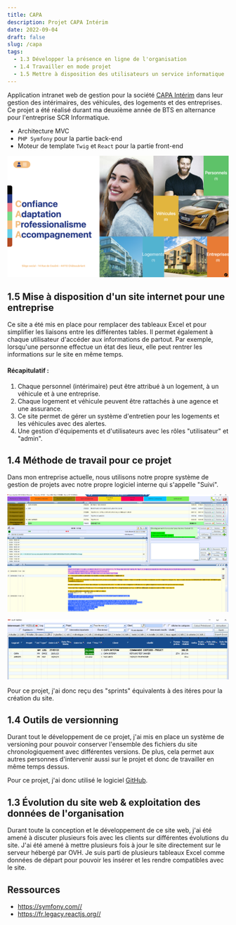 ```yaml
---
title: CAPA
description: Projet CAPA Intérim
date: 2022-09-04
draft: false
slug: /capa
tags:
  - 1.3 Développer la présence en ligne de l'organisation
  - 1.4 Travailler en mode projet
  - 1.5 Mettre à disposition des utilisateurs un service informatique
---
```


Application intranet web de gestion pour la société [CAPA Intérim](https://www.capainterim.com/) dans leur gestion des intérimaires, des véhicules, des logements et des entreprises. Ce projet a été réalisé durant ma deuxième année de BTS en alternance pour l'entreprise SCR Informatique.

- Architecture MVC
- `PHP Symfony` pour la partie back-end
- Moteur de template `Twig` et `React` pour la partie front-end

![login page](./pictures/home.png)

## 1.5 Mise à disposition d'un site internet pour une entreprise

Ce site a été mis en place pour remplacer des tableaux Excel et pour simplifier les liaisons entre les différentes tables. Il permet également à chaque utilisateur d'accéder aux informations de partout. Par exemple, lorsqu'une personne effectue un état des lieux, elle peut rentrer les informations sur le site en même temps.

#### Récapitulatif :

1. Chaque personnel (intérimaire) peut être attribué à un logement, à un véhicule et à une entreprise.
2. Chaque logement et véhicule peuvent être rattachés à une agence et une assurance.
3. Ce site permet de gérer un système d'entretien pour les logements et les véhicules avec des alertes.
4. Une gestion d'équipements et d'utilisateurs avec les rôles "utilisateur" et "admin".

## 1.4 Méthode de travail pour ce projet

Dans mon entreprise actuelle, nous utilisons notre propre système de gestion de projets avec notre propre logiciel interne qui s'appelle "Suivi".

![login page](./pictures/suivi-menu.png)

![login page](./pictures/suivi-tache.png)

Pour ce projet, j'ai donc reçu des "sprints" équivalents à des itéres pour la création du site.

## 1.4 Outils de versionning

Durant tout le développement de ce projet, j'ai mis en place un système de versioning pour pouvoir conserver l'ensemble des fichiers du site chronologiquement avec différentes versions. De plus, cela permet aux autres personnes d'intervenir aussi sur le projet et donc de travailler en même temps dessus.

Pour ce projet, j'ai donc utilisé le logiciel [GitHub](https://github.com/).

## 1.3 Évolution du site web & exploitation des données de l'organisation

Durant toute la conception et le développement de ce site web, j'ai été amené à discuter plusieurs fois avec les clients sur différentes évolutions du site. J'ai été amené à mettre plusieurs fois à jour le site directement sur le serveur hébergé par OVH. Je suis parti de plusieurs tableaux Excel comme données de départ pour pouvoir les insérer et les rendre compatibles avec le site.

## Ressources

- <https://symfony.com//>
- <https://fr.legacy.reactjs.org//>
